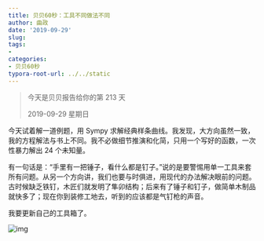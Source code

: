 ```yaml
---
title: 贝贝60秒：工具不同做法不同
author: 曲政
date: '2019-09-29'
slug: 
tags:
- 
categories:
- 贝贝60秒
typora-root-url: ../../static
---
```


>   今天是贝贝报告给你的第 213 天
>
>   2019-09-29 星期日

今天试着解一道例题，用 Sympy 求解经典样条曲线。我发现，大方向虽然一致，我的方程解法与书上不同。我不必做细节推演和化简，只用一个写好的函数，一次性暴力解出 24 个未知量。

有一句话是：“手里有一把锤子，看什么都是钉子。”说的是要警惕用单一工具来套所有问题。从另一个方向讲，我们也要与时俱进，用现代的办法解决眼前的问题。古时候缺乏铁钉，木匠们就发明了隼卯结构；后来有了锤子和钉子，做简单木制品就快多了；现在你到装修工地去，听到的应该都是气钉枪的声音。

我要更新自己的工具箱了。

![img](/images/2019-09-29-%E8%B4%9D%E8%B4%9D60%E7%A7%92%EF%BC%9A%E5%B7%A5%E5%85%B7%E4%B8%8D%E5%90%8C%E5%81%9A%E6%B3%95%E4%B8%8D%E5%90%8C/640-20200416091640976.jpeg)

